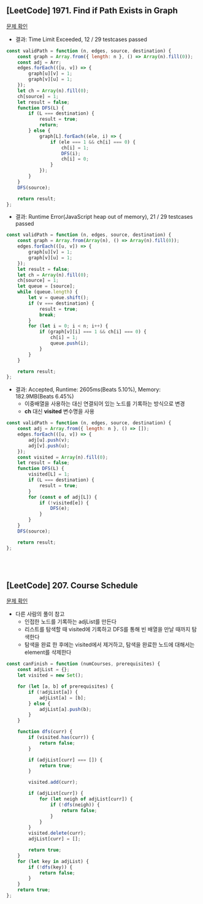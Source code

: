 ## [LeetCode] 1971. Find if Path Exists in Graph

[문제 확인](https://leetcode.com/problems/find-if-path-exists-in-graph/)

-   결과: Time Limit Exceeded, 12 / 29 testcases passed

```js
const validPath = function (n, edges, source, destination) {
    const graph = Array.from({ length: n }, () => Array(n).fill(0));
    const adj = Arr;
    edges.forEach(([u, v]) => {
        graph[u][v] = 1;
        graph[v][u] = 1;
    });
    let ch = Array(n).fill(0);
    ch[source] = 1;
    let result = false;
    function DFS(L) {
        if (L === destination) {
            result = true;
            return;
        } else {
            graph[L].forEach((ele, i) => {
                if (ele === 1 && ch[i] === 0) {
                    ch[i] = 1;
                    DFS(i);
                    ch[i] = 0;
                }
            });
        }
    }
    DFS(source);

    return result;
};
```

-   결과: Runtime Error(JavaScript heap out of memory), 21 / 29 testcases passed

```js
const validPath = function (n, edges, source, destination) {
    const graph = Array.from(Array(n), () => Array(n).fill(0));
    edges.forEach(([u, v]) => {
        graph[u][v] = 1;
        graph[v][u] = 1;
    });
    let result = false;
    let ch = Array(n).fill(0);
    ch[source] = 1;
    let queue = [source];
    while (queue.length) {
        let v = queue.shift();
        if (v === destination) {
            result = true;
            break;
        }
        for (let i = 0; i < n; i++) {
            if (graph[v][i] === 1 && ch[i] === 0) {
                ch[i] = 1;
                queue.push(i);
            }
        }
    }

    return result;
};
```

-   결과: Accepted, Runtime: 2605ms(Beats 5.10%), Memory: 182.9MB(Beats 6.45%)
    -   이중배열을 사용하는 대신 연결되어 있는 노드를 기록하는 방식으로 변경
    -   <b>ch</b> 대신 <b>visited</b> 변수명을 사용

```js
const validPath = function (n, edges, source, destination) {
    const adj = Array.from({ length: n }, () => []);
    edges.forEach(([u, v]) => {
        adj[u].push(v);
        adj[v].push(u);
    });
    const visited = Array(n).fill(0);
    let result = false;
    function DFS(L) {
        visited[L] = 1;
        if (L === destination) {
            result = true;
        }
        for (const e of adj[L]) {
            if (!visited[e]) {
                DFS(e);
            }
        }
    }
    DFS(source);

    return result;
};
```

</br>
</br>

## [LeetCode] 207. Course Schedule

[문제 확인](https://leetcode.com/problems/course-schedule/)

-   다른 사람의 풀이 참고
    -   인접한 노드를 기록하는 adjList를 만든다
    -   리스트를 탐색할 때 visited에 기록하고 DFS를 통해 빈 배열을 만날 때까지 탐색한다
    -   탐색을 완료 한 후에는 visited에서 제거하고, 탐색을 완료한 노드에 대해서는 element를 삭제한다

```js
const canFinish = function (numCourses, prerequisites) {
    const adjList = {};
    let visited = new Set();

    for (let [a, b] of prerequisites) {
        if (!adjList[a]) {
            adjList[a] = [b];
        } else {
            adjList[a].push(b);
        }
    }

    function dfs(curr) {
        if (visited.has(curr)) {
            return false;
        }

        if (adjList[curr] === []) {
            return true;
        }

        visited.add(curr);

        if (adjList[curr]) {
            for (let neigh of adjList[curr]) {
                if (!dfs(neigh)) {
                    return false;
                }
            }
        }
        visited.delete(curr);
        adjList[curr] = [];

        return true;
    }
    for (let key in adjList) {
        if (!dfs(key)) {
            return false;
        }
    }
    return true;
};
```

